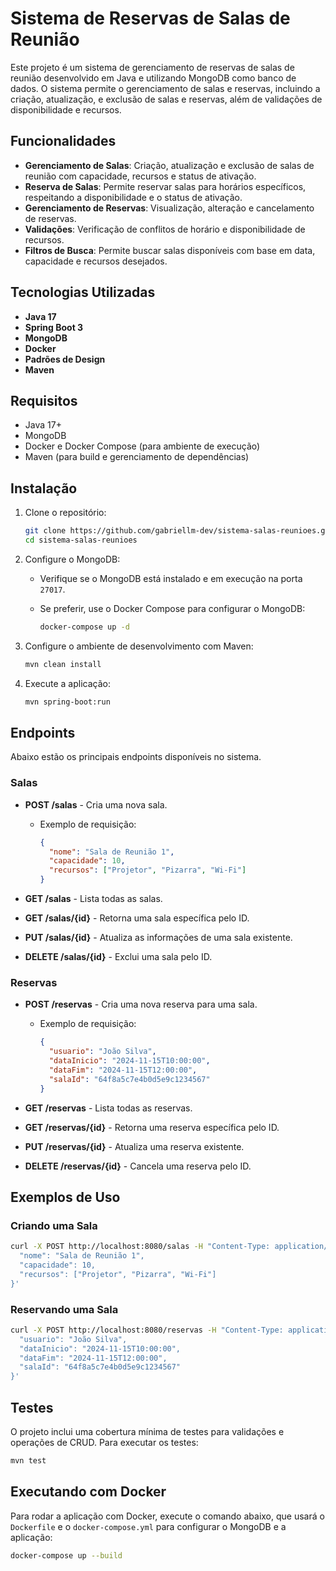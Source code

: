 # Sistema de Reservas de Salas de Reunião

Este projeto é um sistema de gerenciamento de reservas de salas de reunião desenvolvido em Java e utilizando MongoDB como banco de dados. O sistema permite o gerenciamento de salas e reservas, incluindo a criação, atualização, e exclusão de salas e reservas, além de validações de disponibilidade e recursos.

## Funcionalidades

- **Gerenciamento de Salas**: Criação, atualização e exclusão de salas de reunião com capacidade, recursos e status de ativação.
- **Reserva de Salas**: Permite reservar salas para horários específicos, respeitando a disponibilidade e o status de ativação.
- **Gerenciamento de Reservas**: Visualização, alteração e cancelamento de reservas.
- **Validações**: Verificação de conflitos de horário e disponibilidade de recursos.
- **Filtros de Busca**: Permite buscar salas disponíveis com base em data, capacidade e recursos desejados.

## Tecnologias Utilizadas

- **Java 17**
- **Spring Boot 3**
- **MongoDB**
- **Docker**
- **Padrões de Design**
- **Maven**

## Requisitos

- Java 17+
- MongoDB
- Docker e Docker Compose (para ambiente de execução)
- Maven (para build e gerenciamento de dependências)

## Instalação

1. Clone o repositório:

   ```bash
   git clone https://github.com/gabriellm-dev/sistema-salas-reunioes.git
   cd sistema-salas-reunioes
   ```

2. Configure o MongoDB:

   - Verifique se o MongoDB está instalado e em execução na porta `27017`.
   - Se preferir, use o Docker Compose para configurar o MongoDB:

     ```bash
     docker-compose up -d
     ```

3. Configure o ambiente de desenvolvimento com Maven:

   ```bash
   mvn clean install
   ```

4. Execute a aplicação:

   ```bash
   mvn spring-boot:run
   ```

## Endpoints

Abaixo estão os principais endpoints disponíveis no sistema.

### Salas

- **POST /salas** - Cria uma nova sala.
  - Exemplo de requisição:

    ```json
    {
      "nome": "Sala de Reunião 1",
      "capacidade": 10,
      "recursos": ["Projetor", "Pizarra", "Wi-Fi"]
    }
    ```

- **GET /salas** - Lista todas as salas.
- **GET /salas/{id}** - Retorna uma sala específica pelo ID.
- **PUT /salas/{id}** - Atualiza as informações de uma sala existente.
- **DELETE /salas/{id}** - Exclui uma sala pelo ID.

### Reservas

- **POST /reservas** - Cria uma nova reserva para uma sala.
  - Exemplo de requisição:

    ```json
    {
      "usuario": "João Silva",
      "dataInicio": "2024-11-15T10:00:00",
      "dataFim": "2024-11-15T12:00:00",
      "salaId": "64f8a5c7e4b0d5e9c1234567"
    }
    ```

- **GET /reservas** - Lista todas as reservas.
- **GET /reservas/{id}** - Retorna uma reserva específica pelo ID.
- **PUT /reservas/{id}** - Atualiza uma reserva existente.
- **DELETE /reservas/{id}** - Cancela uma reserva pelo ID.

## Exemplos de Uso

### Criando uma Sala

```bash
curl -X POST http://localhost:8080/salas -H "Content-Type: application/json" -d '{
  "nome": "Sala de Reunião 1",
  "capacidade": 10,
  "recursos": ["Projetor", "Pizarra", "Wi-Fi"]
}'
```

### Reservando uma Sala

```bash
curl -X POST http://localhost:8080/reservas -H "Content-Type: application/json" -d '{
  "usuario": "João Silva",
  "dataInicio": "2024-11-15T10:00:00",
  "dataFim": "2024-11-15T12:00:00",
  "salaId": "64f8a5c7e4b0d5e9c1234567"
}'
```

## Testes

O projeto inclui uma cobertura mínima de testes para validações e operações de CRUD. Para executar os testes:

```bash
mvn test
```

## Executando com Docker

Para rodar a aplicação com Docker, execute o comando abaixo, que usará o `Dockerfile` e o `docker-compose.yml` para configurar o MongoDB e a aplicação:

```bash
docker-compose up --build
```
